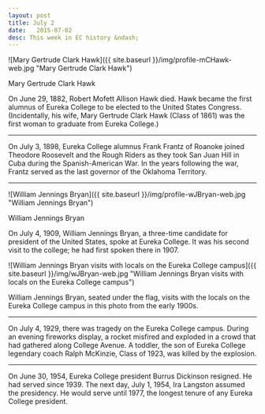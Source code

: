 ```yaml
---
layout: post
title: July 2
date:   2015-07-02
desc: This week in EC history &ndash;
---
```


<article class="small-12 large-4 columns clearfix"> ![Mary Gertrude Clark Hawk]({{ site.baseurl }}/img/profile-mCHawk-web.jpg "Mary Gertrude Clark Hawk")
<p class="caption">Mary Gertrude Clark Hawk</p></article>

On June 29, 1882, Robert Mofett Allison Hawk died. Hawk became the first alumnus of Eureka College to be elected to the United States Congress. (Incidentally, his wife, Mary Gertrude Clark Hawk (Class of 1861) was the first woman to graduate from Eureka College.)

<hr>

On July 3, 1898, Eureka College alumnus Frank Frantz of Roanoke joined Theodore Roosevelt and the Rough Riders as they took San Juan Hill in Cuba during the Spanish-American War. In the years following the war, Frantz served as the last governor of the Oklahoma Territory.

<hr>

<article class="small-12 large-4 columns clearfix"> ![William Jennings Bryan]({{ site.baseurl }}/img/profile-wJBryan-web.jpg "William Jennings Bryan")
<p class="caption">William Jennings Bryan</p></article>

On July 4, 1909, William Jennings Bryan, a three-time candidate for president of the United States, spoke at Eureka College. It was his second visit to the college; he had first spoken there in 1907.

![William Jennings Bryan visits with locals on the Eureka College campus]({{ site.baseurl }}/img/wJBryan-web.jpg "William Jennings Bryan visits with locals on the Eureka College campus")<p class="caption">William Jennings Bryan, seated under the flag, visits with the locals on the Eureka College campus in this photo from the early 1900s.  </p>

<hr>

On July 4, 1929, there was tragedy on the Eureka College campus. During an evening fireworks display, a rocket misfired and exploded in a crowd that had gathered along College Avenue. A toddler, the son of Eureka College legendary coach Ralph McKinzie, Class of 1923, was killed by the explosion.

<hr>

On June 30, 1954, Eureka College president Burrus Dickinson resigned. He had served since 1939. The next day, July 1, 1954, Ira Langston assumed the presidency. He would serve until 1977, the longest tenure of any Eureka College president.
